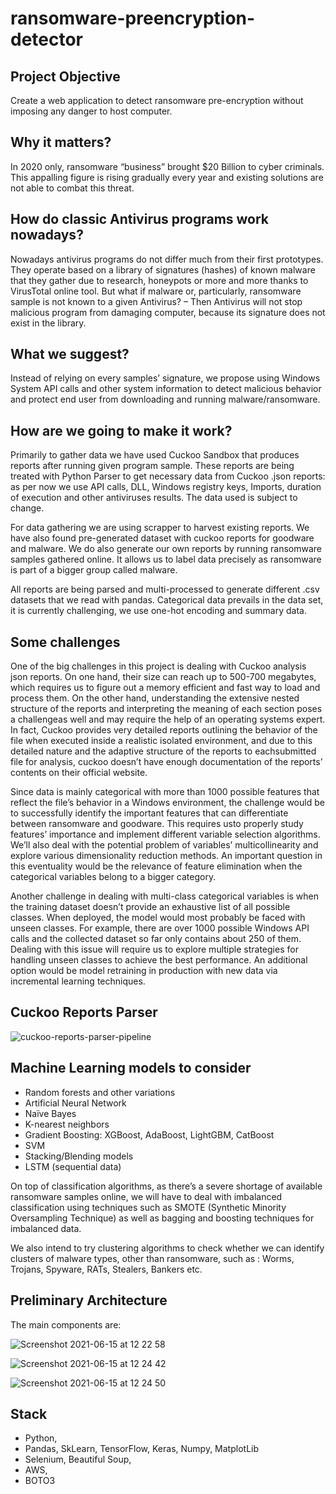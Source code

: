 # ransomware-preencryption-detector

## Project Objective
Create a web application to detect ransomware pre-encryption without imposing any danger to host computer.

## Why it matters?
In 2020 only, ransomware “business” brought $20 Billion to cyber criminals. This appalling figure is rising gradually every year and existing solutions are not able to combat this threat.

## How do classic Antivirus programs work nowadays?
Nowadays antivirus programs do not differ much from their first prototypes. They operate based on a library of signatures (hashes) of known malware that they gather due to research, honeypots or more and more thanks to VirusTotal online tool. But what if malware or, particularly, ransomware sample is not known to a given Antivirus? 
– Then Antivirus will not stop malicious program from damaging computer, because its signature does not exist in the library.

## What we suggest?
Instead of relying on every samples’ signature, we propose using Windows System API calls and other system information to detect malicious behavior and protect end user from 
downloading and running malware/ransomware.

## How are we going to make it work?
Primarily to gather data we have used Cuckoo Sandbox that produces reports after running given program sample. These reports are being treated with Python Parser to get necessary data from Cuckoo .json reports: as per now we use API calls, DLL, Windows registry keys, Imports, duration of execution and other antiviruses results. The data used is subject to change.

For data gathering we are using scrapper to harvest existing reports. We have also found pre-generated dataset with cuckoo reports for goodware and malware. We do also generate our own reports by running ransomware samples gathered online. It allows us to label data precisely as ransomware is part of a bigger group called malware. 

All reports are being parsed and multi-processed to generate different .csv datasets that we read with pandas. Categorical data prevails in the data set, it is currently challenging, we use one-hot encoding and summary data.

## Some challenges 
One of the big challenges in this project is dealing with Cuckoo analysis json reports. On one hand, their size can reach up to 500-700 megabytes, which requires us to figure out a memory efficient and fast way to load and process them. On the other hand, understanding the extensive nested structure of the reports and interpreting the meaning of each section poses a challengeas well and may require the help of an operating systems expert. In fact, Cuckoo provides very detailed reports outlining the behavior of the file when executed inside a realistic isolated environment, and due to this detailed nature and the adaptive structure of the reports to eachsubmitted file for analysis, cuckoo doesn’t have enough documentation of the reports’ contents on their official website. 

Since data is mainly categorical with more than 1000 possible features that reflect the file’s behavior in a Windows environment, the challenge would be to successfully identify the important features that can differentiate between ransomware and goodware. This requires usto properly study features’ importance and implement different variable selection algorithms. We’ll also deal with the potential problem of variables’ multicollinearity and explore various dimensionality reduction methods. An important question in this eventuality would be the relevance of feature elimination when the categorical variables belong to a bigger category.

Another challenge in dealing with multi-class categorical variables is when the training dataset doesn’t provide an exhaustive list of all possible classes. When deployed, the model would most probably be faced with unseen classes. For example, there are over 1000 possible Windows API calls and the collected dataset so far only contains about 250 of them. Dealing with this issue will require us to explore multiple strategies for handling unseen classes to achieve the best performance. An additional option would be model retraining in production with new data via incremental learning techniques.

## Cuckoo Reports Parser

![cuckoo-reports-parser-pipeline](https://user-images.githubusercontent.com/54726923/122111097-9c81ea80-ce1f-11eb-9a6f-6ee5627d5716.jpg)

## Machine Learning models to consider
* Random forests and other variations
* Artificial Neural Network
* Naïve Bayes
* K-nearest neighbors
* Gradient Boosting: XGBoost, AdaBoost, LightGBM, CatBoost
* SVM
* Stacking/Blending models
* LSTM (sequential data)

On top of classification algorithms, as there’s a severe shortage of available ransomware samples online, we will have to deal with imbalanced classification using techniques such as SMOTE (Synthetic Minority Oversampling Technique) as well as bagging and boosting 
techniques for imbalanced data.

We also intend to try clustering algorithms to check whether we can identify clusters of malware types, other than ransomware, such as : Worms, Trojans, Spyware, RATs, Stealers, Bankers etc.

## Preliminary Architecture
The main components are:

![Screenshot 2021-06-15 at 12 22 58](https://user-images.githubusercontent.com/42537931/122037594-01fcb980-cdd5-11eb-990f-92f7e314acd8.png)

![Screenshot 2021-06-15 at 12 24 42](https://user-images.githubusercontent.com/42537931/122037424-daa5ec80-cdd4-11eb-9987-32ebb6ddc658.png)

![Screenshot 2021-06-15 at 12 24 50](https://user-images.githubusercontent.com/42537931/122037450-e1ccfa80-cdd4-11eb-80e2-abe02196beb7.png)


## Stack
* Python,
* Pandas, SkLearn, TensorFlow, Keras, Numpy, MatplotLib
* Selenium, Beautiful Soup,
* AWS,
* BOTO3

